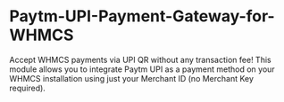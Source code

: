 # Paytm-UPI-Payment-Gateway-for-WHMCS
Accept WHMCS payments via UPI QR without any transaction fee! This module allows you to integrate Paytm UPI as a payment method on your WHMCS installation using just your Merchant ID (no Merchant Key required).
